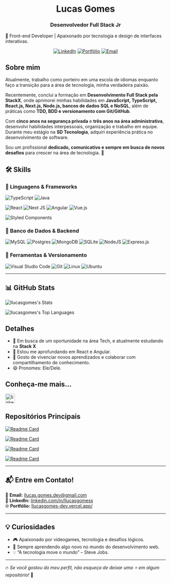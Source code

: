 <h1 align="center">Lucas Gomes</h1>
<h3 align="center">Desenvolvedor Full Stack Jr</h3>

<p align="center">
 
  🚀 Front-end Developer | Apaixonado por tecnologia e design de interfaces interativas.
</p>

<p align="center">
  <a href="https://www.linkedin.com/in/llucasgomess" target="_blank"><img src="https://img.shields.io/badge/LinkedIn-0077B5?style=for-the-badge&logo=linkedin&logoColor=white" alt="LinkedIn"></a>
  <a href="https://llucasgomes-dev.vercel.app" target="_blank"><img src="https://img.shields.io/badge/Portfolio-FF5722?style=for-the-badge&logo=Firefox-Browser&logoColor=white" alt="Portfólio"></a>
  <a href="mailto:llucas.gomes.dev@gmail.com"><img src="https://img.shields.io/badge/Email-D14836?style=for-the-badge&logo=gmail&logoColor=white" alt="Email"></a>
</p>

## Sobre mim  

Atualmente, trabalho como porteiro em uma escola de idiomas enquanto faço a transição para a área de tecnologia, minha verdadeira paixão.  

Recentemente, concluí a formação em **Desenvolvimento Full Stack pela StackX**, onde aprimorei minhas habilidades em **JavaScript, TypeScript, React.js, Next.js, Node.js, bancos de dados SQL e NoSQL**, além de práticas como **TDD, BDD e versionamento com Git/GitHub**.  

Com **cinco anos na segurança privada** e **três anos na área administrativa**, desenvolvi habilidades interpessoais, organização e trabalho em equipe. Durante meu estágio na **SD Tecnologia**, adquiri experiência prática no desenvolvimento de software.  

Sou um profissional **dedicado, comunicativo e sempre em busca de novos desafios** para crescer na área de tecnologia. 🚀


## 🛠 Skills  

### 🔹 **Linguagens & Frameworks**  

![TypeScript](https://img.shields.io/badge/typescript-%23007ACC.svg?style=for-the-badge&logo=typescript&logoColor=white)
![Java](https://img.shields.io/badge/Java-ED8B00?style=for-the-badge&logo=java&logoColor=white)

![React](https://img.shields.io/badge/React-20232A?style=for-the-badge&logo=react&logoColor=61DAFB)
![Next JS](https://img.shields.io/badge/Next-black?style=for-the-badge&logo=next.js&logoColor=white)
![Angular](https://img.shields.io/badge/Angular-DD0031?style=for-the-badge&logo=angular&logoColor=white)
![Vue.js](https://img.shields.io/badge/vuejs-%2335495e.svg?style=for-the-badge&logo=vuedotjs&logoColor=%234FC08D)

![Styled Components](https://img.shields.io/badge/styled--components-DB7093?style=for-the-badge&logo=styled-components&logoColor=white)


### 🔹 **Banco de Dados & Backend**  
![MySQL](https://img.shields.io/badge/MySQL-00000F?style=for-the-badge&logo=mysql&logoColor=white)
![Postgres](https://img.shields.io/badge/postgres-%23316192.svg?style=for-the-badge&logo=postgresql&logoColor=white)
![MongoDB](https://img.shields.io/badge/MongoDB-%234ea94b.svg?style=for-the-badge&logo=mongodb&logoColor=white)
![SQLite](https://img.shields.io/badge/sqlite-%2307405e.svg?style=for-the-badge&logo=sqlite&logoColor=white)
![NodeJS](https://img.shields.io/badge/node.js-6DA55F?style=for-the-badge&logo=node.js&logoColor=white)
![Express.js](https://img.shields.io/badge/express.js-%23404d59.svg?style=for-the-badge&logo=express&logoColor=%2361DAFB)

### 🔹 **Ferramentas & Versionamento**  
![Visual Studio Code](https://img.shields.io/badge/Visual%20Studio%20Code-0078d7.svg?style=for-the-badge&logo=visual-studio-code&logoColor=white)
![Git](https://img.shields.io/badge/Git-E34F26?style=for-the-badge&logo=git&logoColor=white)
![Linux](https://img.shields.io/badge/Linux-E34F26?style=for-the-badge&logo=linux&logoColor=black)
![Ubuntu](https://img.shields.io/badge/Ubuntu-E95420?style=for-the-badge&logo=ubuntu&logoColor=white)

---

## 📊 **GitHub Stats**


 ![llucasgomes's Stats](https://github-readme-stats.vercel.app/api?username=llucasgomess&theme=radical&show_icons=true&hide_border=true&count_private=true)

 ![llucasgomes's Top Languages](https://github-readme-stats.vercel.app/api/top-langs/?username=llucasgomess&theme=radical&show_icons=true&hide_border=true&layout=compact)

 <!-- [![GitHub Streak](https://streak-stats.demolab.com?user=llucasgomess&theme=radical&locale=pt_BR)](https://git.io/streak-stats) -->




## Detalhes

- 🔭 Em busca de um oportunidade na área Tech, e atualmente estudando na <strong>Stack X</strong>
- 🌱 Estou me aprofundando em React e Angular.
- 🤗 Gosto de vivenciar novos aprendizados e colaborar com compartilhamento de conhecimento.
- 😄 Pronomes: Ele/Dele.


## Conheça-me mais...

[<img src='https://img.shields.io/badge/LinkedIn-0077B5?style=for-the-badge&logo=linkedin&logoColor=white' alt='linkedin' height='30'>](https://www.linkedin.com/in/llucasgomess/)

## Repositórios Principais



[![Readme Card](https://github-readme-stats.vercel.app/api/pin/?username=llucasgomes&repo=new-portiflio-reactjs&theme=dark)](https://github.com/llucasgomes/new-portiflio-reactjs)

[![Readme Card](https://github-readme-stats.vercel.app/api/pin/?username=llucasgomes&repo=blog-challenge&theme=dark)](https://github.com/blog-challenge)

[![Readme Card](https://github-readme-stats.vercel.app/api/pin/?username=llucasgomes&repo=Jordan-Shoes&theme=dark)](https://github.com/llucasgomes/Jordan-Shoes)

[![Readme Card](https://github-readme-stats.vercel.app/api/pin/?username=llucasgomes&repo=api-msql&theme=dark)](https://github.com/llucasgomes/api-msql)

<!-- [![Readme Card](https://github-readme-stats.vercel.app/api/pin/?username=llucasgomes&repo=Site-Sushi&theme=dark)](https://github.com/llucasgomes/Site-Sushi) -->
---

## 📬 **Entre em Contato!**
📩 **Email:** [llucas.gomes.dev@gmail.com](mailto:llucas.gomes.dev@gmail.com)  
💼 **LinkedIn:** [linkedin.com/in/llucasgomess](https://www.linkedin.com/in/llucasgomess)  
🌐 **Portfólio:** [llucasgomes-dev.vercel.app/](https://llucasgomes-dev.vercel.app/)  

---

## 💡 **Curiosidades**
- 🎮 Apaixonado por videogames, tecnologia e desafios lógicos.  
- 📖 Sempre aprendendo algo novo no mundo do desenvolvimento web.  
- 💡 “A tecnologia move o mundo” – Steve Jobs.  

---

🔥 *Se você gostou do meu perfil, não esqueça de deixar uma ⭐ em algum repositório!* 🚀  
